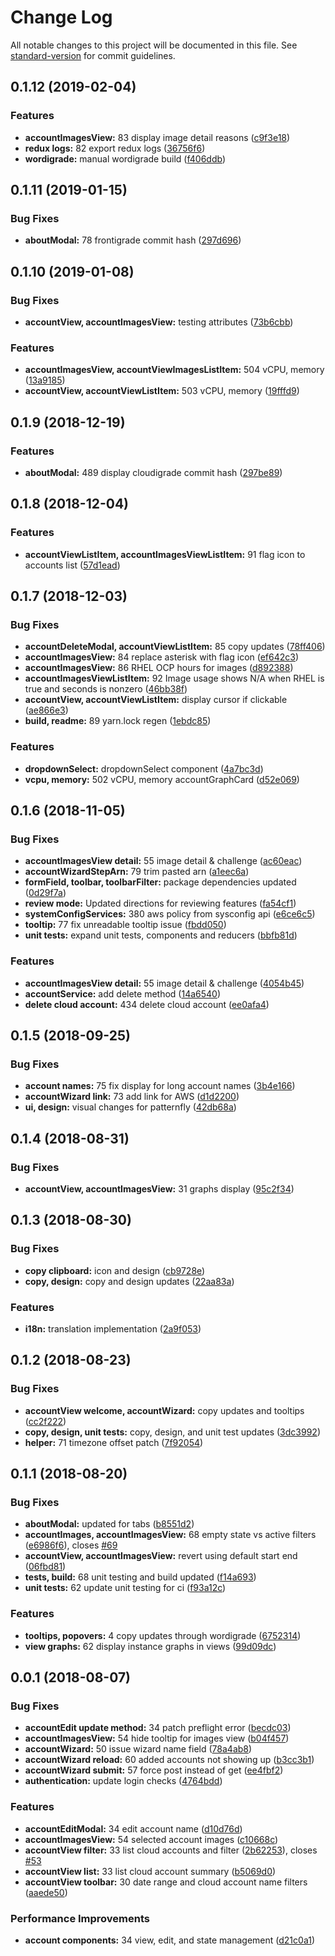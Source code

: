 # Change Log

All notable changes to this project will be documented in this file. See [standard-version](https://github.com/conventional-changelog/standard-version) for commit guidelines.

<a name="0.1.12"></a>
## 0.1.12 (2019-02-04)


### Features

* **accountImagesView:** 83 display image detail reasons ([c9f3e18](https://gitlab.com/cloudigrade/frontigrade/commit/c9f3e18))
* **redux logs:** 82 export redux logs ([36756f6](https://gitlab.com/cloudigrade/frontigrade/commit/36756f6))
* **wordigrade:** manual wordigrade build ([f406ddb](https://gitlab.com/cloudigrade/frontigrade/commit/f406ddb))



<a name="0.1.11"></a>
## 0.1.11 (2019-01-15)


### Bug Fixes

* **aboutModal:** 78 frontigrade commit hash ([297d696](https://gitlab.com/cloudigrade/frontigrade/commit/297d696))



<a name="0.1.10"></a>
## 0.1.10 (2019-01-08)


### Bug Fixes

* **accountView, accountImagesView:** testing attributes ([73b6cbb](https://gitlab.com/cloudigrade/frontigrade/commit/73b6cbb))


### Features

* **accountImagesView, accountViewImagesListItem:** 504 vCPU, memory ([13a9185](https://gitlab.com/cloudigrade/frontigrade/commit/13a9185))
* **accountView, accountViewListItem:** 503 vCPU, memory ([19fffd9](https://gitlab.com/cloudigrade/frontigrade/commit/19fffd9))



<a name="0.1.9"></a>
## 0.1.9 (2018-12-19)


### Features

* **aboutModal:** 489 display cloudigrade commit hash ([297be89](https://gitlab.com/cloudigrade/frontigrade/commit/297be89))



<a name="0.1.8"></a>
## 0.1.8 (2018-12-04)


### Features

* **accountViewListItem, accountImagesViewListItem:** 91 flag icon to accounts list ([57d1ead](https://gitlab.com/cloudigrade/frontigrade/commit/57d1ead))



<a name="0.1.7"></a>
## 0.1.7 (2018-12-03)


### Bug Fixes

* **accountDeleteModal, accountViewListItem:** 85 copy updates ([78ff406](https://gitlab.com/cloudigrade/frontigrade/commit/78ff406))
* **accountImagesView:** 84 replace asterisk with flag icon ([ef642c3](https://gitlab.com/cloudigrade/frontigrade/commit/ef642c3))
* **accountImagesView:** 86 RHEL OCP hours for images ([d892388](https://gitlab.com/cloudigrade/frontigrade/commit/d892388))
* **accountImagesViewListItem:** 92 Image usage shows N/A when RHEL is true and seconds is nonzero ([46bb38f](https://gitlab.com/cloudigrade/frontigrade/commit/46bb38f))
* **accountView, accountViewListItem:** display cursor if clickable ([ae866e3](https://gitlab.com/cloudigrade/frontigrade/commit/ae866e3))
* **build, readme:** 89 yarn.lock regen ([1ebdc85](https://gitlab.com/cloudigrade/frontigrade/commit/1ebdc85))


### Features

* **dropdownSelect:** dropdownSelect component ([4a7bc3d](https://gitlab.com/cloudigrade/frontigrade/commit/4a7bc3d))
* **vcpu, memory:** 502 vCPU, memory accountGraphCard ([d52e069](https://gitlab.com/cloudigrade/frontigrade/commit/d52e069))



<a name="0.1.6"></a>
## 0.1.6 (2018-11-05)


### Bug Fixes

* **accountImagesView detail:** 55 image detail & challenge ([ac60eac](https://gitlab.com/cloudigrade/frontigrade/commit/ac60eac))
* **accountWizardStepArn:** 79 trim pasted arn ([a1eec6a](https://gitlab.com/cloudigrade/frontigrade/commit/a1eec6a))
* **formField, toolbar, toolbarFilter:** package dependencies updated ([0d29f7a](https://gitlab.com/cloudigrade/frontigrade/commit/0d29f7a))
* **review mode:** Updated directions for reviewing features ([fa54cf1](https://gitlab.com/cloudigrade/frontigrade/commit/fa54cf1))
* **systemConfigServices:** 380 aws policy from sysconfig api ([e6ce6c5](https://gitlab.com/cloudigrade/frontigrade/commit/e6ce6c5))
* **tooltip:** 77 fix unreadable tooltip issue ([fbdd050](https://gitlab.com/cloudigrade/frontigrade/commit/fbdd050))
* **unit tests:** expand unit tests, components and reducers ([bbfb81d](https://gitlab.com/cloudigrade/frontigrade/commit/bbfb81d))


### Features

* **accountImagesView detail:** 55 image detail & challenge ([4054b45](https://gitlab.com/cloudigrade/frontigrade/commit/4054b45))
* **accountService:** add delete method ([14a6540](https://gitlab.com/cloudigrade/frontigrade/commit/14a6540))
* **delete cloud account:** 434 delete cloud account ([ee0afa4](https://gitlab.com/cloudigrade/frontigrade/commit/ee0afa4))



<a name="0.1.5"></a>
## 0.1.5 (2018-09-25)


### Bug Fixes

* **account names:** 75 fix display for long account names ([3b4e166](https://gitlab.com/cloudigrade/frontigrade/commit/3b4e166))
* **accountWizard link:** 73 add link for AWS ([d1d2200](https://gitlab.com/cloudigrade/frontigrade/commit/d1d2200))
* **ui, design:** visual changes for patternfly ([42db68a](https://gitlab.com/cloudigrade/frontigrade/commit/42db68a))



<a name="0.1.4"></a>
## 0.1.4 (2018-08-31)


### Bug Fixes

* **accountView, accountImagesView:** 31 graphs display ([95c2f34](https://gitlab.com/cloudigrade/frontigrade/commit/95c2f34))



<a name="0.1.3"></a>
## 0.1.3 (2018-08-30)


### Bug Fixes

* **copy clipboard:** icon and design ([cb9728e](https://gitlab.com/cloudigrade/frontigrade/commit/cb9728e))
* **copy, design:** copy and design updates ([22aa83a](https://gitlab.com/cloudigrade/frontigrade/commit/22aa83a))


### Features

* **i18n:** translation implementation ([2a9f053](https://gitlab.com/cloudigrade/frontigrade/commit/2a9f053))



<a name="0.1.2"></a>
## 0.1.2 (2018-08-23)


### Bug Fixes

* **accountView welcome, accountWizard:** copy updates and tooltips ([cc2f222](https://gitlab.com/cloudigrade/frontigrade/commit/cc2f222))
* **copy, design, unit tests:** copy, design, and unit test updates ([3dc3992](https://gitlab.com/cloudigrade/frontigrade/commit/3dc3992))
* **helper:** 71 timezone offset patch ([7f92054](https://gitlab.com/cloudigrade/frontigrade/commit/7f92054))



<a name="0.1.1"></a>
## 0.1.1 (2018-08-20)


### Bug Fixes

* **aboutModal:** updated for tabs ([b8551d2](https://gitlab.com/cloudigrade/frontigrade/commit/b8551d2))
* **accountImages, accountImagesView:** 68 empty state vs active filters ([e6986f6](https://gitlab.com/cloudigrade/frontigrade/commit/e6986f6)), closes [#69](https://gitlab.com/cloudigrade/frontigrade/issues/69)
* **accountView, accountImagesView:** revert using default start end ([06fbd81](https://gitlab.com/cloudigrade/frontigrade/commit/06fbd81))
* **tests, build:** 68 unit testing and build updated ([f14a693](https://gitlab.com/cloudigrade/frontigrade/commit/f14a693))
* **unit tests:** 62 update unit testing for ci ([f93a12c](https://gitlab.com/cloudigrade/frontigrade/commit/f93a12c))


### Features

* **tooltips, popovers:** 4 copy updates through wordigrade ([6752314](https://gitlab.com/cloudigrade/frontigrade/commit/6752314))
* **view graphs:** 62 display instance graphs in views ([99d09dc](https://gitlab.com/cloudigrade/frontigrade/commit/99d09dc))



<a name="0.0.1"></a>
## 0.0.1 (2018-08-07)


### Bug Fixes

* **accountEdit update method:** 34 patch preflight error ([becdc03](https://gitlab.com/cloudigrade/frontigrade/commit/becdc03))
* **accountImagesView:** 54 hide tooltip for images view ([b04f457](https://gitlab.com/cloudigrade/frontigrade/commit/b04f457))
* **accountWizard:** 50 issue wizard name field ([78a4ab8](https://gitlab.com/cloudigrade/frontigrade/commit/78a4ab8))
* **accountWizard reload:** 60 added accounts not showing up ([b3cc3b1](https://gitlab.com/cloudigrade/frontigrade/commit/b3cc3b1))
* **accountWizard submit:** 57 force post instead of get ([ee4fbf2](https://gitlab.com/cloudigrade/frontigrade/commit/ee4fbf2))
* **authentication:** update login checks ([4764bdd](https://gitlab.com/cloudigrade/frontigrade/commit/4764bdd))


### Features

* **accountEditModal:** 34 edit account name ([d10d76d](https://gitlab.com/cloudigrade/frontigrade/commit/d10d76d))
* **accountImagesView:** 54 selected account images ([c10668c](https://gitlab.com/cloudigrade/frontigrade/commit/c10668c))
* **accountView filter:** 33 list cloud accounts and filter ([2b62253](https://gitlab.com/cloudigrade/frontigrade/commit/2b62253)), closes [#53](https://gitlab.com/cloudigrade/frontigrade/issues/53)
* **accountView list:** 33 list cloud account summary ([b5069d0](https://gitlab.com/cloudigrade/frontigrade/commit/b5069d0))
* **accountView toolbar:** 30 date range and cloud account name filters ([aaede50](https://gitlab.com/cloudigrade/frontigrade/commit/aaede50))


### Performance Improvements

* **account components:** 34 view, edit, and state management ([d21c0a1](https://gitlab.com/cloudigrade/frontigrade/commit/d21c0a1))

